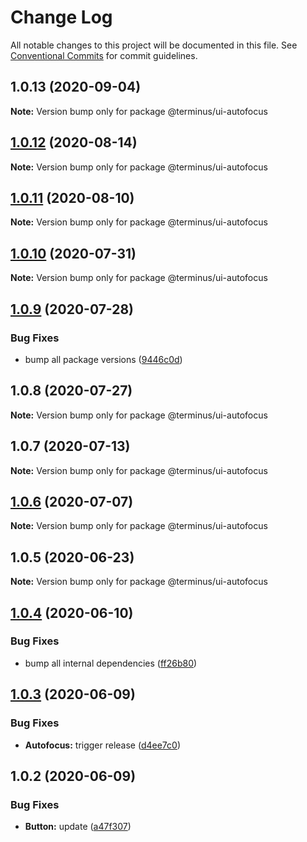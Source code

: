 # Change Log

All notable changes to this project will be documented in this file.
See [Conventional Commits](https://conventionalcommits.org) for commit guidelines.

## 1.0.13 (2020-09-04)

**Note:** Version bump only for package @terminus/ui-autofocus





## [1.0.12](https://github.com/GetTerminus/terminus-oss/compare/@terminus/ui-autofocus@1.0.11...@terminus/ui-autofocus@1.0.12) (2020-08-14)

**Note:** Version bump only for package @terminus/ui-autofocus

## [1.0.11](https://github.com/GetTerminus/terminus-oss/compare/@terminus/ui-autofocus@1.0.10...@terminus/ui-autofocus@1.0.11) (2020-08-10)

**Note:** Version bump only for package @terminus/ui-autofocus

## [1.0.10](https://github.com/GetTerminus/terminus-oss/compare/@terminus/ui-autofocus@1.0.9...@terminus/ui-autofocus@1.0.10) (2020-07-31)

**Note:** Version bump only for package @terminus/ui-autofocus

## [1.0.9](https://github.com/GetTerminus/terminus-oss/compare/@terminus/ui-autofocus@1.0.8...@terminus/ui-autofocus@1.0.9) (2020-07-28)

### Bug Fixes

* bump all package versions ([9446c0d](https://github.com/GetTerminus/terminus-oss/commit/9446c0d5cde3bd693cfba7cabbfd2db443a47b00))

## 1.0.8 (2020-07-27)

**Note:** Version bump only for package @terminus/ui-autofocus

## 1.0.7 (2020-07-13)

**Note:** Version bump only for package @terminus/ui-autofocus

## [1.0.6](https://github.com/GetTerminus/terminus-oss/compare/@terminus/ui-autofocus@1.0.5...@terminus/ui-autofocus@1.0.6) (2020-07-07)

**Note:** Version bump only for package @terminus/ui-autofocus

## 1.0.5 (2020-06-23)

**Note:** Version bump only for package @terminus/ui-autofocus

## [1.0.4](https://github.com/GetTerminus/terminus-oss/compare/@terminus/ui-autofocus@1.0.3...@terminus/ui-autofocus@1.0.4) (2020-06-10)

### Bug Fixes

* bump all internal dependencies ([ff26b80](https://github.com/GetTerminus/terminus-oss/commit/ff26b806bb599401f006996be5b567a378e68ef3))

## [1.0.3](https://github.com/GetTerminus/terminus-oss/compare/@terminus/ui-autofocus@1.0.2...@terminus/ui-autofocus@1.0.3) (2020-06-09)

### Bug Fixes

* **Autofocus:** trigger release ([d4ee7c0](https://github.com/GetTerminus/terminus-oss/commit/d4ee7c02f8c404b0ffd6f46caead66b31acc8bbc))

## 1.0.2 (2020-06-09)

### Bug Fixes

* **Button:** update ([a47f307](https://github.com/GetTerminus/terminus-oss/commit/a47f30757b9216d6ee76788c117e76eacf5289e5))
